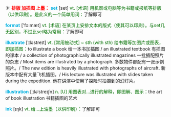 ☀ <font color="red">**排版 加插图 上墨：**</font>
<font color="sky blue">**set**</font> [set] 
<font color="rgb(227, 108, 9)">vt. [术语] 用机器或电脑等为书籍或报纸等排版（以供印刷）。是此义的一个简单用词：</font>了解即可

<font color="sky blue">**format**</font> ['fɔ:mæt] 
<font color="rgb(227, 108, 9)">vt. [术语] 在某页上安排文本的版式（使其可以印刷）。与set几无区别，不过比set略为常用：</font>了解即可
           
<font color="sky blue">**illustrate**</font> [ˈɪləstreɪt]
<font color="rgb(227, 108, 9)">vt. [常用被动式] ~ sth (with sth) 给书籍等加图片或图表，即加插图：</font>to illustrate a book 给一本书加插图 / an illustrated textbook 有插图的课本 / a collection of photographically illustrated magazines 一批插配照片的杂志 / Most items are illustrated by a photograph. 多数物件都配有一张示例照片。/ The new edition is heavily illustrated with photographs of aircraft. 新版本中配有大量飞机插图。/ His lecture was illustrated with slides taken during the expedition. 他在讲演中使用了探险时拍摄到的幻灯片。
           
<font color="sky blue">**illustration**</font> [ˌɪləˈstreɪʃn]
<font color="rgb(227, 108, 9)">n. [U] 用图表对…进行的解释，即图解、图示：</font>the art of book illustration 书籍插图的艺术

<font color="sky blue">**ink**</font> [ɪŋk] 
<font color="rgb(227, 108, 9)">vt. 给…上油墨（以供印刷）：</font>了解即可
